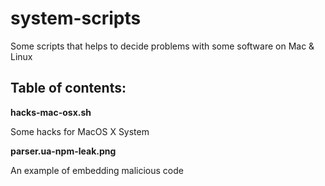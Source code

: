 # system-scripts
Some scripts that helps to decide problems with some software on Mac &amp; Linux

## Table of contents:

**hacks-mac-osx.sh**

Some hacks for MacOS X System

**parser.ua-npm-leak.png**

An example of embedding malicious code

